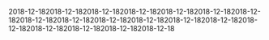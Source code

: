 2018-12-182018-12-182018-12-182018-12-182018-12-182018-12-182018-12-182018-12-182018-12-182018-12-182018-12-182018-12-182018-12-182018-12-182018-12-182018-12-182018-12-182018-12-18
